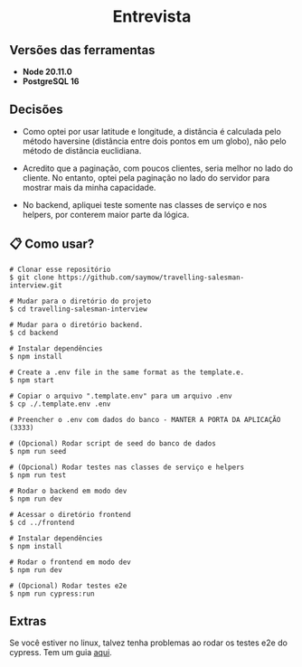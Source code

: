 <h1 align="center">Entrevista</h1>

## Versões das ferramentas

- **Node 20.11.0**  
- **PostgreSQL 16** 

## Decisões 

- Como optei por usar latitude e longitude, a distância é calculada pelo método haversine (distância entre dois pontos em um globo), não pelo método de distância euclidiana.

- Acredito que a paginação, com poucos clientes, seria melhor no lado do cliente. No entanto, optei pela paginação no lado do servidor para mostrar mais da minha capacidade.

- No backend, apliquei teste somente nas classes de serviço e nos helpers, por conterem maior parte da lógica.


## :clipboard: Como usar?

```
# Clonar esse repositório
$ git clone https://github.com/saymow/travelling-salesman-interview.git

# Mudar para o diretório do projeto
$ cd travelling-salesman-interview

# Mudar para o diretório backend.
$ cd backend

# Instalar dependêncies
$ npm install

# Create a .env file in the same format as the template.e.
$ npm start

# Copiar o arquivo ".template.env" para um arquivo .env
$ cp ./.template.env .env

# Preencher o .env com dados do banco - MANTER A PORTA DA APLICAÇÃO (3333)

# (Opcional) Rodar script de seed do banco de dados
$ npm run seed

# (Opcional) Rodar testes nas classes de serviço e helpers
$ npm run test

# Rodar o backend em modo dev
$ npm run dev

# Acessar o diretório frontend
$ cd ../frontend

# Instalar dependêncies
$ npm install

# Rodar o frontend em modo dev 
$ npm run dev

# (Opcional) Rodar testes e2e
$ npm run cypress:run
```

## Extras 

Se você estiver no linux, talvez tenha problemas ao rodar os testes e2e do cypress. Tem um guia <a href="https://docs.cypress.io/guides/getting-started/installing-cypress#Linux-Prerequisites" target="_blank">aqui</a>.